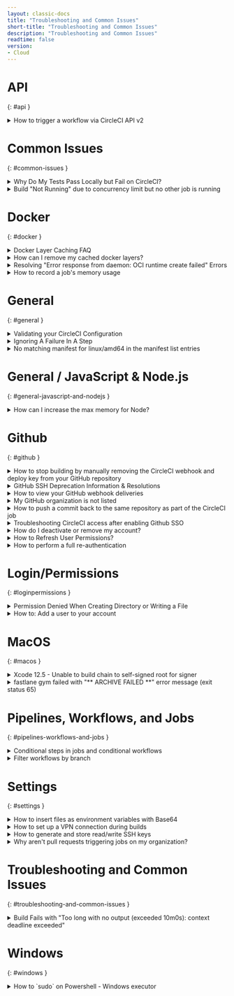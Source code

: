 ```yaml
---
layout: classic-docs
title: "Troubleshooting and Common Issues"
short-title: "Troubleshooting and Common Issues"
description: "Troubleshooting and Common Issues"
readtime: false
version:
- Cloud
---
```


#  API
{: #api }

<details markdown=block>
<summary>How to trigger a workflow via CircleCI API v2</summary>

 CircleCI API (v2) doesn't currently provide a dedicated endpoint to specifically trigger a new workflow.

However, it is still possible to trigger a specific workflow using the "[Trigger a new pipeline"](https://circleci.com/docs/api/v2/#operation/triggerPipeline) endpoint. It requires some modification to your `config.yml`, and the use of [pipeline parameters](https://circleci.com/docs/2.0/pipeline-variables/#pipeline-parameters-in-configuration), as well as, [conditional workflows](https://circleci.com/docs/2.0/configuration-reference/#using-when-in-workflows).

For example, if you have the following `workflows` declared in your `config.yml`:

```yml
workflows:
  version: 2
  build:
    jobs:
      - job_a
  test:
    jobs:
      - job_b
  deploy:
    jobs:
      - job_c
```

You will need to declare the following [pipeline parameters](https://circleci.com/docs/2.0/pipeline-variables/#pipeline-parameters-in-configuration):

```yml
version: 2.1  
parameters:
  run_workflow_build:
    default: true
    type: boolean

  run_workflow_test:
    default: true
    type: boolean

  run_workflow_deploy:
    default: true
    type: boolean
```

_**Note**: setting the parameters' default value to "true" will allow the workflows to run when the pipeline is triggered by pushing commits._

And modify the `workflows` section as follows:

```yml
workflows:
  version: 2
  build:
    when: << pipeline.parameters.run_workflow_build >>
    jobs:
      - job_a
  test:
    when: << pipeline.parameters.run_workflow_test >>
    jobs:
      - job_b
  deploy:
    when: << pipeline.parameters.run_workflow_deploy >>
    jobs:
      - job_c
```


Using the above example, the cURL request to only run the `test` workflow would be (i_n the following requests your_ `vcs-slug` _will be_ `bitbucket` _or_ `github` _depending on which VCS you use_):

```sh
curl --request POST \
  --url https://circleci.com/api/v2/project/vcs-slug/org-name/repo-name/pipeline \
  --header 'Circle-Token: ***********************************' \
  --header 'content-type: application/json' \
  --data '{"parameters":{"run_workflow_build":false, "run_workflow_deploy":false}}'
```

_**Note**: keep in mind that you have to use a [personal API token](https://circleci.com/docs/2.0/managing-api-tokens/#creating-a-personal-api-token); project tokens are currently not supported on CircleCI API (v2)._

For clarity, you could also pass the parameter corresponding to the workflow you wish to run. Doing so would have the exact same outcome as the above request because the pipeline parameters were declared with a default value set to "true":

```sh
curl --request POST \
  --url https://circleci.com/api/v2/project/vcs-slug/org-name/repo-name/pipeline \
  --header 'Circle-Token: ***********************************' \
  --header 'content-type: application/json' \
  --data '{"parameters":{"run_workflow_build":false, "run_workflow_test":true, "run_workflow_deploy":false}}'
```

### References:
{: #references }
{:.no_toc}

* [Trigger a new pipeline: _CircleCI API (v2)_ _documentation_](https://circleci.com/docs/api/v2/#operation/triggerPipeline)
* [Pipelines parameters in configuration: _CircleCI documentation (Configuration > Advanced Config)_](https://circleci.com/docs/2.0/pipeline-variables/#pipeline-parameters-in-configuration)
* [Conditional Workflows: _API preview documentation_](https://github.com/CircleCI-Public/api-preview-docs/blob/master/docs/conditional-workflows.md)
* [Managing API Tokens: _CircleCI documentation (Project > Settings)_](https://circleci.com/docs/2.0/managing-api-tokens/)

</details>

# Common Issues
{: #common-issues }

<details markdown=block>
<summary>Why Do My Tests Pass Locally but Fail on CircleCI?</summary>

This behavior has several possible explanations:

* **Different language versions**. Ensure you are using the same language version on your machine and on CircleCI.
* **Different package versions**. Explicitly specify package versions in your configuration file.
* **Timezone troubles**. Some testing frameworks may not have timezone-aware modules. If the machine does not have a set timezone, some tests may fail. See [this question](https://circleci.com/docs/2.0/faq/#how-can-i-set-the-timezone-in-docker-images) in the FAQ for more details.
* **File ordering**. Some filesystems maintain an ordered file structure for each directory. This means that all files are read in the same order during each run. However, the filesystems in our build containers are unordered. If your tests only pass when run in a certain order, they may fail on CircleCI.
* **"Out of Memory" errors**. If a process in your build container uses too much memory, Linux's OOM killer may end it. If you are interested in recording your memory usage, visit [How to record a job's memory usage](https://support.circleci.com//hc/en-us/articles/360043994872).
* **Differing startup times**. Applications like Elasticsearch and PostgreSQL may take more time to start up on CircleCI. You can fix this by explicitly waiting for a service to be available before running tests.
* **Unreliable services**. If your tests rely on a third-party service, check that the service is actually running.

Please submit a [support ticket](https://support.circleci.com/hc/en-us) if you need additional assistance with your builds.

</details>


<details markdown=block>
<summary>Build "Not Running" due to concurrency limit but no other job is running</summary>

### Why is this happening?
{: #why-is-this-happening }
{:.no_toc}

If a job is not starting and showing a status "**Not Running**" after you triggered a pipeline, it means that you have reached the **concurrency limit** of your plan.

This is most likely to happen to customers on our [Free Plan](https://circleci.com/pricing/), as they have access to use a single container at any one time (1x concurrency), therefore jobs will queue if that container is already in use.

However, customers on plans with a higher concurrency limit can also encounter this situation.

The delayed start of your job, and the fact it remains in a "Not Running" state before eventually starting, is due to the fact that other jobs are still running when the new job is triggered.

### Check for running SSH jobs
{: #check-for-running-ssh-jobs }
{:.no_toc}

We found that this situation frequently arises due to running SSH jobs; once you navigate away from a running SSH job it won't appear in the pipelines view, so one can assume that no jobs are running at the time.

SSH jobs, along with all jobs in a given project are listed in the "**legacy jobs view**":

`https://app.circleci.com/pipelines/{vcs}/{org}/{project}/jobs`

An SSH job will remain available for an SSH connection for **10 minutes after the job finishes** \- if SSH has not been accessed, then the job will **automatically end after 10 minutes**.

After you SSH into the job, the SSH connection will remain open for **up to two hours**. That's why we advise to always manually cancel SSH jobs after you have finished with them to make sure your build queue is as free as possible.

To do so, please follow instructions outlined in the Support article "[How to see running SSH jobs](https://support.circleci.com/hc/en-us/articles/360047125652-How-to-see-running-SSH-jobs)".

</details>

# Docker
{: #docker }

<details markdown=block>
<summary>Docker Layer Caching FAQ</summary>

[Docker Layer Caching (DLC)](https://circleci.com/docs/2.0/docker-layer-caching/#overview) can reduce Docker image build times on CircleCI by caching individual layers of any Docker images built as part of your jobs. Here are some frequently asked questions around DLC:

### **Is DLC available between different workflows under the same project?**
{: #is-dlc-available-between-different-workflows-under-the-same-project }
{:.no_toc}

Yes, DLC is not locked to workflows or jobs. You can create a maximum of 50 DLC volumes per project (including any parallelism).

### **Why are subsequent builds not able to access the cache consistently?**
{: #why-are-subsequent-builds-not-able-to-access-the-cache-consistently }
{:.no_toc}

If a job fails while calling a specific DLC volume, it would require rebuilding when calling it again, causing inconsistencies. It is worth noting that different jobs may also use different volumes. An example being if two `machine` jobs are run in parallel, they [will get different DLC volumes](https://circleci.com/docs/2.0/docker-layer-caching/#how-dlc-works).

### How can I delete my DLC cache instance?
{: #how-can-i-delete-my-dlc-cache-instance }
{:.no_toc}

DLC caches are immutable, so they cannot be selectively deleted. However, a cache will be deleted after 3 days of not being used in a project.

### Is DLC guaranteed?
{: #is-dlc-guaranteed }
{:.no_toc}

DLC is not guaranteed. If you are experiencing issues with cache-misses or need high-parallelism, consider try caching using [docker build](https://docs.docker.com/engine/reference/commandline/build/#specifying-external-cache-sources), which you can optionally implement using the [CircleCI Docker orb](https://circleci.com/developer/orbs/orb/circleci/docker#commands-build).

### As an admin, can I see the content of a DLC volume?
{: #as-an-admin-can-i-see-the-content-of-a-dlc-volume }
{:.no_toc}

While you can see what volume is used for each job, at this time, the content is unavailable.

</details>


<details markdown=block>
<summary>How can I remove my cached docker layers?</summary>

{% raw %}
Running `docker images --no-trunc --format '{{.ID}}' | xargs docker rmi** or **docker volume prune -f` will delete all of the images and their layers from the volume connected to your job.
{% endraw %}


Because of [how DLC works](https://circleci.com/docs/2.0/docker-layer-caching/#how-dlc-works) you might need to leave this command in your config and run several jobs to remove the DLC layers from all volumes associated with your project.

Alternatively, you can use the config below to run a very short job that consumes all 50 DLC volumes and purges docker caches. You can push it to a feature branch without disrupting your main branches:

```yml
version: 2  
 jobs:    
  docker-purge:  
    docker:    
      - image: cimg/base:2020.01    
    parallelism: 50  
    steps:  
      - setup_remote_docker  
      - run: docker volume prune -f
```

If you're running into issues where stale volume caches are causing problems often, then consider using our new [docker registry image cache orb](https://circleci.com/orbs/registry/orb/cci-x/docker-registry-image-cache) as a substitute. It's more suitable for projects that have high concurrency throughput, or jobs that use parallelism due to the limited number of volumes available.

If you notice errors always happen on the same volume, which you can see by checking the "spin up environment" step or "remote docker" please [contact support ](https://support.circleci.com/hc/en-us/requests/new?ticket%5Fform%5Fid=855268)

</details>


<details markdown=block>
<summary>Resolving "Error response from daemon: OCI runtime create failed" Errors</summary>

The following type of error can occur when adding a secondary service container for your job:

```
Unexpected environment preparation error: Error response from daemon:   
OCI runtime create failed: container_linux.go:345:   
starting container process caused "process_linux.go:303:   
getting the final child's pid from pipe caused \"EOF\"": unknown
```

This usually occurs due to a bad [command](https://circleci.com/docs/2.0/configuration-reference/#docker) being passed to one of the secondary service containers in your job.

The error message occurs due to the secondary service container crashing or exiting prematurely. This means CircleCI cannot get the PID from the Docker daemon and exits with a failure.

Ensure that the command and/or entrypoint are correct so that the container can spin up successfully. This can be be tested locally by using the [CircleCI CLI](https://circleci.com/docs/2.0/local-cli/#run-a-job-in-a-container-on-your-machine) to run the job locally and ensure Docker spins up all containers successfully. To resolve the error, check out the documentation for the docker image defined in your config to see which commands can be used at spin up.

</details>

<details markdown=block>
<summary>How to record a job's memory usage</summary>

Docker executor users can output the max memory consumed by a job by adding the following step to their config:

```yml
- run:  
    command: cat /sys/fs/cgroup/memory/memory.max_usage_in_bytes  
    when: always
```

**This step should be added as the last step in your job, to identify the max usage after all of the previous steps have completed.**


**Note:** This will be accurate if the job has one Docker image. [Multiple Docker image builds](https://circleci.com/docs/2.0/executor-types/#using-multiple-docker-images) will only report the memory usage of the primary image.

Memory usage will be reported in bytes. You can convert to GiB using your favorite search engine to check it against the amount of RAM available to your job, according to its assigned [resource class](https://circleci.com/docs/2.0/configuration-reference/#resource%5Fclass).

This can help troubleshoot out-of-memory (OOM) errors.

To log memory usage over time for both Docker and machine executors, you can also add this step as the first step in your job:

```yml
- run:  
    command: |  
      while true; do  
        sleep 5  
        # NOTE: on MacOS, the f argument is not supported.  
        # In this case, you can drop the f argument instead.  
        ps auxwwf  
        echo "======"  
      done  
    background: true
```


Alternatively, we can also take advantage of [the top command](https://man7.org/linux/man-pages/man1/top.1.html) (available on Docker, Machine (Linux) or MacOS executors). This can help show both memory and CPU utilization by individual processes.

```yml
- run:  
    name: Profile CPU and memory every 5s (background)  
    command: |  
      while true; do  
        sleep 5  
        printf "\n\n$(date)\n"  
        top -b -c -n 1  
        echo "======"  
      done  
    background: true
```

**Note** that you have may have to install these tools, or use an alternative command if these tools are not available in the specific Executor.

To get the memory usage of the [Remote Docker environment](https://circleci.com/docs/2.0/building-docker-images/#accessing-the-remote-docker-environment), you can pass the ps command **through SSH** with

`ssh remote-docker ps auxwwf`

</details>

# General
{: #general }

<details markdown=block>
<summary>Validating your CircleCI Configuration</summary>

## Overview
{: #overview }
{:.no_toc}

If you want to confirm your configuration file is free of syntax, YAML linting issues, etc. You can validate your config file using CircleCI's local CLI:

* Visit <https://circleci.com/docs/2.0/local-cli> and install the CLI
* Run **`circleci config validate`**in your project's root directory

## Troubleshooting
{: #troubleshooting }
{:.no_toc}

* Confirm your configuration file is in the right directory: **`.circleci/config.yml`**
* Run **`circleci version`** and share your issue with [support@circleci.com](mailto:support@circleci.com)

If you're still experiencing issues, please submit a support ticket to [support@circleci.com](mailto:support@circleci.com)

</details>


<details markdown=block>
<summary>Ignoring A Failure In A Step</summary>

In some instances, you may need a job to continue running even if a step returns a non zero exit code. This could be due to a subsequent dependant job in a workflow, or that the success of a step is not a contributing factor to the success of your pipeline.

_Note: Use the following with caution. Ensure you absolutely need this functionality for the particular step, otherwise failures in your jobs may go unnoticed which may have knock-on effects._

The easiest way to implement this is to set up the step as follows:

```yml
- run: my_cool_command || true
```

This ensures that the step always returns a zero exit code, regardless of if the command fails or not.

If you have a mutli-line command, or a script file, then you may consider overriding the default shell options to ensure an exit code zero is passed:

```yml
- run:  
    shell: /bin/bash  
    command: |  
      echo Running my cool command  
      mkdir ~/some_dir  
      my_cool_command
```

For more details on how the default shell options work, and why they have been chosen as the default, please see [our documentation](https://circleci.com/docs/2.0/configuration-reference/#default-shell-options).

</details>


<details markdown=block>
<summary>No matching manifest for linux/amd64 in the manifest list entries</summary>

In the "Spin up Environment" step, or elsewhere when pulling a Docker image from a repository, you may run into an error similar to the following:

```
Step 1/26 : FROM <IMAGE>
latest: Pulling from library/<IMAGE>
no matching manifest for linux/amd64 in the manifest list entries
Exited with code 1
```

There are three possible reasons for this error.

1. **Error When Using "Latest" Tag**  
While images are rebuilding on Dockerub, the "latest" tag will become momentarily unavailable while updating. This issue will resolve itself or can be mitigated by selecting a versioned tag.
2. **The Tag Is Not Available**  
A tag that used to be available may no longer be listed or have had it's naming convention modified. A tag may have been "Version8.0" previously and became "Version8.0.0" recently.
3. **Image Is Not Designed For x86, Such As ARM**  
The image you are trying to build may be designed to run on a different architecture, such as an ARM-based CPU. If you need to use an Arm image, consider using an [Arm resource class](https://github.com/CircleCI-Public/arm-preview-docs).

</details>

# General / JavaScript & Node.js
{: #general-javascript-and-nodejs }

<details markdown=block>
<summary>How can I increase the max memory for Node?</summary>

Node has a default max memory usage of less than 2GB on some 64bit systems. This can cause unexpected memory issues when running on CircleCI. It's possible to adjust the max memory ceiling using a command line flag passed into node:

`--max-old-space-size=<memory in MB>`

The flag can be difficult to ensure is being used. Especially when node processes are forked. The best way to ensure this setting will be picked up by all node processes within the environment is to apply this setting directly to an environment variable, which can be done using Node. 8 or higher

`NODE_OPTIONS=--max-old-space-size=4096`

_**Note**: If you have specified `export NODEOPTIONS=<value>` in your `package.json`, it'll override what you set in the `NODEOPTIONS` environment variable in the `config.yml` (either at the container, job, or step respective level)_

**Further Reading:**

<https://futurestud.io/tutorials/node-js-increase-the-memory-limit-for-your-process>

<https://stackoverflow.com/questions/48387040/nodejs-recommended-max-old-space-size/48392705>

</details>

# Github
{: #github }

<details markdown=block>
<summary>How to stop building by manually removing the CircleCI webhook and deploy key from your GitHub repository</summary>

You can stop building your project on CircleCI at any time by navigating to the project settings page and clicking the "Stop Building" button.


![Fig_A.jpg]( {{ site.baseurl }}/assets/img/docs/troubleshooting_images/stop_building_0.png)

In the event you are for some reason unable to stop building, you can always manually stop building by removing access to the repository from GitHub.

Some reasons you may potentially need to do this:

* You have renamed your Organization, Username, or Repository
* User credentials have become stale

1\. Start by accessing your GitHub repository settings. You can visit this directly by navigating to _https://github.com/Org/Repository_ and clicking the "settings" button on the repository page.

![Fig_B.jpg]( {{ site.baseurl }}/assets/img/docs/troubleshooting_images/stop_building_1.png)

2\. From the settings page, on the left side in the vertical navigation, we see the two pages we are interested in, "Webhooks" and "Deploy keys".

![Fig_C.jpg]( {{ site.baseurl }}/assets/img/docs/troubleshooting_images/stop_building_2.png)

3\. From the Webhooks page, locate any Webhooks that post to CircleCI and delete them.

![Fig_D.jpg]( {{ site.baseurl }}/assets/img/docs/troubleshooting_images/stop_building_3.png)

4\. Lastly, navigate to the "Deploy keys" page and delete the key added by CircleCI

![Fig_E.jpg]( {{ site.baseurl }}/assets/img/docs/troubleshooting_images/stop_building_4.png)

This will stop the project from building on CircleCI in the event you need to manually remove access.

</details>

<details markdown=block>
<summary>GitHub SSH Deprecation Information & Resolutions</summary>

[On March 15th, 2022 GitHub will be deprecating the types of SSH keys that can be utilized to access their service. ](https://github.blog/2021-09-01-improving-git-protocol-security-github/ "https://github.blog/2021-09-01-improving-git-protocol-security-github/")With this deprecation, there are circumstances that could cause your builds to fail on the repository checkout step after the 15th.

**If you meet one of the following criteria, you will need to take action before March 15th, 2022:**

1. Project created between Nov 2nd, 2021 - January 13th, 2022 that has a job using an Ubuntu 14.04-based machine image, including the default `machine: true` image
\- If you don’t [specify a machine image](https://circleci.com/docs/2.0/configuration-reference/#available-machine-images), you are using the default image and you’ll need to take action
2. Project created between Nov 2nd, 2021 - January 13th, 2022 using [deprecated Docker image](https://circleci.com/docs/2.0/next-gen-migration-guide/#overview "https://circleci.com/docs/2.0/next-gen-migration-guide/#overview")
3. Project using an uploaded DSA SSH key for checkout purposes

If you meet one of the above, there are sections below that will cover the steps needed to ensure builds continue to run after March 15th, 2022.

**You are not affected by the deprecation, if your project meets one of these criteria:**

1. Your project was set up **before** November 2nd, 2021.
2. Your project was set up **after** January 13th, 2022.
3. Generated a new user/deploy key **after** January 13th, 2022 and it is your "PREFERRED" key

If your project falls under one of the three items listed directly above, you shouldn't need to take any action before March 15th, 2022\. However, if you wish to verify you can check if your key is `ed25519` with the following API call:

<https://circleci.com/docs/api/v2/#operation/listCheckoutKeys>

```sh
curl --request GET \
  --url https://circleci.com/api/v2/project/gh/ORG/PROJECT/checkout-key \
  --header 'Circle-Token: '
```

If the above returns any `items` that have a `"public_key" : "ssh-rsa`, and your project was created between November 2nd, 2021 - January 13th, 2022, you will want to ensure you are using a newer image (convenience image or machine image) or you’ll want to regenerate your user/deploy key. If all the keys returned, or your "PREFERRED" key is `"public_key" : "ssh-ed25519` then no action should be needed.

Depending on your situation, different actions may be required. If you want to find out the OpenSSH version for the image you are utilizing in a job you can run the following:

```
run: ssh -V
```

## Jobs using `machine: true` or specifying a `14.04 ubuntu` Machine image
{: #jobs-using-machine-true-or-specifying-a-1404-ubuntu-machine-image }
{:.no_toc}

You can tell if you fall into this category if any of your jobs look like this:

```yml
jobs:
  build:
    machine: true # This is using the default old machine image
    steps:
      - checkout
```

Or it may look like this which is an example of a 14.04 based image:

```yml
jobs:
  build:
    machine:
      image: circleci/classic:201709-01 # This is a 14.04 based image
    steps:
      - checkout
```

Additionally, you can search via GitHub for these image uses too:

org:CircleCI-Public circleci/classic path:.circleci filename:config.yml

The following options are available, [given the deprecation of older images](https://discuss.circleci.com/t/old-linux-machine-image-remote-docker-deprecation/37572 "https://discuss.circleci.com/t/old-linux-machine-image-remote-docker-deprecation/37572"), **our recommendation is to update your image**. However, all options listed will solve the issue at hand.

1. Update to a [newer machine image](https://circleci.com/docs/2.0/configuration-reference/#available-machine-images "https://circleci.com/docs/2.0/configuration-reference/#available-machine-images") any listed on that page have the proper items installed
2. Regenerate your deploy/user key in your project settings
   1. This can be done via the UI (Project Settings → SSH Keys → Click `X` on the current key)
         1. Once that is done, you’ll click “Add Deploy key” or “Add User key” depending on which type of key you removed
   2. This can also be done [via the API](https://circleci.com/docs/api/v2/#operation/createCheckoutKey "https://circleci.com/docs/api/v2/#operation/createCheckoutKey")
3. Add a `run` step before your `- checkout` step that installs OpenSSH 7.2 or greater, as an example, this would install OpenSSH 8.1p1:

```yml
jobs:
  jobname:
    machine: true
    steps:
      - run:
          name: Install OpenSSH 8.1p1
          command: |
            sudo apt-get update
            mkdir ~/tempdownload; 
            cd ~/tempdownload; 
            wget https://cdn.openbsd.org/pub/OpenBSD/OpenSSH/portable/openssh-8.1p1.tar.gz; 
            tar zxvf openssh-8.1p1.tar.gz; 
            cd openssh-8.1p1 && ./configure && make && sudo make install
      - checkout
```

## Jobs using `circleci` convenience images (i.e. `circleci/ruby:2.2.6`)
{: #jobs-using-circleci-convenience-images-ie-circleciruby226 }
{:.no_toc}

The following options are available, given the support for the legacy `circleci` images is going away, the preferred option is to update your image. However, all options listed will solve the issue at hand.

1. Update to a [next-gen convenience image](https://circleci.com/docs/2.0/next-gen-migration-guide/#overview "https://circleci.com/docs/2.0/next-gen-migration-guide/#overview"), all next-gen images have the proper items installed
2. Regenerate your deploy/user key in your project settings
   1. This can be done via the UI (Project Settings → SSH Keys → Click `X` on the current key)
         1. Once that is done, you’ll click “Add Deploy key” or “Add User key” depending on which type of key you removed
   2. This can also be done [via the API](https://circleci.com/docs/api/v2/#operation/createCheckoutKey "https://circleci.com/docs/api/v2/#operation/createCheckoutKey")
3. Add a `run` step before your `- checkout` step that installs OpenSSH 7.2 or greater, as an example, this would install OpenSSH 8.1p1:

```yml
jobs:
  jobname:
    docker:
      - image: circleci/ruby:2.2.6
    steps:
      - run:
          name: Install OpenSSH 8.1p1
          command: |
            sudo apt-get update
            mkdir ~/tempdownload; 
            cd ~/tempdownload; 
            wget https://cdn.openbsd.org/pub/OpenBSD/OpenSSH/portable/openssh-8.1p1.tar.gz; 
            tar zxvf openssh-8.1p1.tar.gz; 
            cd openssh-8.1p1 && ./configure && make && sudo make install
      - checkout
```

## Jobs using [custom](https://circleci.com/docs/2.0/custom-images/ "https://circleci.com/docs/2.0/custom-images/") or non-circleci Docker images
{: #jobs-using-customhttpscirclecicomdocs20custom-images-httpscirclecicomdocs20custom-images-or-non-circleci-docker-images }
{:.no_toc}

If the docker image you are utilizing has OpenSSH 7.2 or greater, and `git` installed, you do not need to make any changes. With both those requirements met, you’ll have no issues with the deprecation. In addition, if your image has _neither_ installed, you'll also not be affected as we'll take care of the checkout process on our side.

With the above in mind, you'll really only be affected on your custom docker images if you specifically installed an old OpenSSH version.

1\. Regenerate your deploy/user key in your project settings

* This can be done via the UI (Project Settings → SSH Keys → Click `X` on the current key)
   * Once that is done, you’ll click “Add Deploy key” or “Add User key” depending on which type of key you removed
* This can also be done [via the API](https://circleci.com/docs/api/v2/#operation/createCheckoutKey "https://circleci.com/docs/api/v2/#operation/createCheckoutKey")

2\. Add a `run` step before your `- checkout` step that installs OpenSSH 7.2 or greater, as an example, this would install OpenSSH 8.1p1:

```yml
jobs:
  jobname:
    docker:
      - image: koalaman/shellcheck-alpine:v0.7.1
    steps:
      - run:
          name: Install OpenSSH 8.1p1
          command: |
            sudo apt-get update
            mkdir ~/tempdownload; 
            cd ~/tempdownload; 
            wget https://cdn.openbsd.org/pub/OpenBSD/OpenSSH/portable/openssh-8.1p1.tar.gz; 
            tar zxvf openssh-8.1p1.tar.gz; 
            cd openssh-8.1p1 && ./configure && make && sudo make install
      - checkout
```

3\. If `git` is not installed on the image, you’ll need to install that before the `- checkout` step, an example of doing that here:

```yml
- run:
      name: Install git for checkout
      command: |
          apt-get update && apt-get --no-install-recommends -y install git
```

4\. Swap to a different image, or build a custom image, that has both the proper OpenSSH version and `git` installed -- or one that doesn't have either installed.

## Projects with manually uploaded DSA or RSA SHA1 SSH keys
{: #projects-with-manually-uploaded-dsa-or-rsa-sha1-ssh-keys }
{:.no_toc}

If you [manually uploaded an SSH key](https://circleci.com/docs/2.0/add-ssh-key/#overview) to use for checkout purposes, and that key is DSA, you’ll need to update the key to have it continue to work.

You’ll want to generate a new SSH key, [meeting the requirements set forth by GitHub](https://github.blog/2021-09-01-improving-git-protocol-security-github/), and add and use that key within CircleCI.

If the key you manually uploaded was RSA SHA1:

1. As long as the docker or machine image you are using is new enough, you’ll be able to continue to use the key. The image needs to have OpenSSH 7.2 or greater installed, you can check using the following command in the job using that image: `- run: ssh -V`
2. Alternatively, if the image you are using is older or you can’t update it, you’ll want to generate a new SSH key, [meeting the requirements set forth by GitHub](https://github.blog/2021-09-01-improving-git-protocol-security-github/), and add and use that key within CircleCI.

Mass regeneration of checkout keys

For organizations that have a lot of projects, and the option you are proceeding with is regenerating your keys, we have created a script to help with that process:

<https://github.com/CircleCI-Public/github-ssh-regeneration>

You will want to ensure that the person who runs this script, AKA the personal API key used, has the proper access to generate keys for the repositories. [That likely means an Organization Owner/Admin](https://support.circleci.com/hc/en-us/articles/360034990033-Am-I-an-Org-Admin-).

</details>


<details markdown=block>
<summary>How to view your GitHub webhook deliveries</summary>

Viewing webhooks on GitHub can be a useful diagnostic tool when attempting to discover why perhaps a push to your repo has potentially not resulted in a job on CircleCI.

## What is a webhook?
{: #what-is-a-webhook }
{:.no_toc}

A webhook is what allows CircleCI to automatically take action every time you push a commit. GitHub will send us a packet of information about your project when a number of events occur, a _"_ _push"_ being the most popular.

[GitHub developer docs | Webhooks](https://docs.github.com/en/developers/webhooks-and-events/about-webhooks)

## How to find your webhooks
{: #how-to-find-your-webhooks }
{:.no_toc}

1. Navigate to your repository's settings page.
2. Select "**Webhooks**"in the left menu. (Alternatively, you can reach this page directly -> _https://github.com/<ORG>/<REPO>/settings/hooks)_
3. You should now see a page similar to the following:

![GH repo settings]( {{ site.baseurl }}/assets/img/docs/troubleshooting_images/view_webhook_1.png)

4. From here, click on the CircleCI webhook URL, and scroll down to "**Recent Deliveries**".

![CircleCI webhook url recent deliveries]( {{ site.baseurl }}/assets/img/docs/troubleshooting_images/view_webhook_2.png)

5. Click on any entry to view the delivery details. This will show the Headers and Payload of the webhook.

![GH repo settings]( {{ site.baseurl }}/assets/img/docs/troubleshooting_images/view_webhook_3.png)

The **X-GitHub-Delivery** value (which is the same as the id you clicked on to open this delivery) is useful for tracking your webhook. Support can use this to do further investigation if needed.

In the **Payload** section under the **SHA** value, you can find the commit hash to ensure the webhook is referring to the correct commit.

You can also check the response back from CircleCI when GitHub sent the response. Switch from the "**Request**" tab to the "**Response**" tab. If you see a "200" response, your WebHook was delivered successfully.

![GH repo settings]( {{ site.baseurl }}/assets/img/docs/troubleshooting_images/view_webhook_4.png)

</details>

<details markdown=block>
<summary>My GitHub organization is not listed</summary>

## 1\. Check oAuth app access restrictions
{: #1-check-oauth-app-access-restrictions }
{:.no_toc}

Check to make sure CircleCI is enabled in your GitHub organization third-party app restrictions in your **Organization Settings**. You can read more about these restrictions on the GitHub docs page.

<https://help.github.com/articles/about-oauth-app-access-restrictions/>

![org not listed]( {{ site.baseurl }}/assets/img/docs/troubleshooting_images/org_not_listed.png)


## 2\. Check the application page on GitHub
{: #2-check-the-application-page-on-github }
{:.no_toc}

You may also need to enable CircleCI on the individual application page. You can do so with the following steps:

* Go to <https://circleci.com/account> and click the blue **check permissions** link in the GitHub section.
* This will take you to the app page on GitHub where you can **grant permissions** to CircleCI in the **Organization Access** section at the bottom.

</details>


<details markdown=block>
<summary>How to push a commit back to the same repository as part of the CircleCI job</summary>

You may have a use case for creating a new commit and pushing it to the same repository as part of your CircleCI job.

## Configuration Steps
{: #configuration-steps }
{:.no_toc}

Here is how you can configure your CircleCI project to enable the above-mentioned use case.

1) Decide if you wish to configure the project with a user key generated by CircleCI or a manually-created read-write deployment key

1a) If you wish to use a user key, simply visit <https://app.circleci.com/settings/project/:vcs-type/:org-name/:project-name/ssh>[ ](https://circleci.com/:vcs-type/:org-name/:project-name/edit#checkout)and click on the "Authorize with GitHub" button.

1b) If you wish to use a read-write deployment key, follow the steps here to create it and configure the project so that the key has write permissions for it: <https://circleci.com/docs/2.0/gh-bb-integration/#creating-a-github-user-key> or <https://circleci.com/docs/2.0/gh-bb-integration/#creating-a-bitbucket-user-key> for Bitbucket users

## Common Issues:
{: #common-issues }
{:.no_toc}

1) "\*\*\* Please tell me who you are." error message upon running "git commit"

In your CircleCI configuration file (config.yml), you might have to add commands to configure an email and user name with \`git config\` prior to running \`git commit\`, e.g.

git config user.email "username@mydomain.com"  
git config user.name "My Name"


2) Running git push results in "ERROR: The key you are authenticating with has been marked as read only."

The deploy key that the project is configured with, by default when you add a project on CircleCI, only has read access, so a key with write permissions needs to be configured to be used, to avoid the above error message. Please ensure that a user key or a read-write deployment key has been configured for the project (See "Configuration Steps" above).

If you are using a read-write deployment key, please add an [add\_ssh\_keys](https://circleci.com/docs/2.0/configuration-reference/#add%5Fssh%5Fkeys) step to your configuration. The fingerprints value should match what is shown on [https://circleci.com/:vcs-type/:org-name/:project-name/edit#ssh](https://circleci.com/:vcs-type/:org-name/:project-name/edit#checkout)

3) How to stop your generated commits from triggering new builds

To prevent a commit from triggering a new build, add "\[skip ci\]" to the commit message. For more details, see: <https://circleci.com/docs/2.0/skip-build/#skipping-a-build>

</details>

<details markdown=block>
<summary>Troubleshooting CircleCI access after enabling Github SSO</summary>

A GitHub organization owner can[ enable SAML protection](https://docs.github.com/en/organizations/managing-saml-single-sign-on-for-your-organization/about-identity-and-access-management-with-saml-single-sign-on) for their org, which requires members to authenticate via SSO (e.g. Okta) before they are able to access any resources associated with that organization. When SSO/SAML protection is enabled, previously issued OAuth tokens for applications such as CircleCI become invalid for that organization, and future user GitHub authentication to CircleCI without an active SAML session will result in a loss of access to protected orgs.

When CircleCI attempts to fetch the `config.yml of a project or read other org resources on behalf of a user, and that user has not authorized access to the SAML-protected org as part of the GitHub OAuth flow (see below), the operation will fail. This can impact UI/API interactions, as well as pipeline creation. In the case of VCS-initiated pipelines, GitHub will show a successful webhook delivery in the repository settings, but CircleCI will not be able to fetch the config and a pipeline will not be created.

The solution to this problem is for the user to revoke their CircleCI credentials in GitHub and then re-authenticate via the login flow (or, for email+password users, by re-connecting their GitHub account in [User Settings](https://app.circleci.com/settings/user) \-> Account Integrations). Follow these steps:

1. Go to your personal OAuth application settings for CircleCI: [CircleCI OAuth App ](https://github.com/settings/connections/applications/78a2ba87f071c28e65bb)
2. Click “Revoke access” and confirm.
3. Go to <https://app.circleci.com> and log out if necessary.
4. Log back in to CircleCI via GitHub (), or after logging in via another means (e.g. email+password), re-connect your VCS identity (<https://app.circleci.com/settings/user>)
   1. When prompted, be sure to click “Authorize” for any SAML-protected orgs you need access to
   2. Click “Continue” to be redirected to CircleCI

It’s important to note that CircleCI only stores a _single_ OAuth token for each GitHub user, _regardless_ of how many orgs they interact within CircleCI. This means that, if a user regularly interacts with multiple orgs, and does not want to re-authenticate when switching between them, it is recommended that they authorize SAML-protected orgs on _every_ re-authentication to CircleCI via GitHub, including when switching devices. This will prevent access-related problems arising from that user’s actions on either platform, e.g. failure to create CircleCI pipelines based when pushing commits.

If you are an org admin and are interested in some preventative steps or how you can avoid common pitfalls when you set up GitHub SSO, check out [this article here](https://support.circleci.com/hc/en-us/articles/4410418394523).

</details>


<details markdown=block>
<summary>How do I deactivate or remove my account?</summary>

## Overview
{: #overview }
{:.no_toc}

CircleCI connects your GitHub or Bitbucket account to our system when granting access to the VCS of your choice.

If you no longer want to build on CircleCI, visit your projects page and unfollow all projects. Your account will no longer be active.

## Delete account
{: #delete-account }
{:.no_toc}

If you would like full deletion of your account, please submit a [support ticket](https://support.circleci.com/hc/en-us) or contact [privacy@circleci.com](mailto:support@circleci.com).

You will want to confirm the following:

* Unfollow all projects and stopped building on CircleCI
* Delete all webhooks from your VCS provider pointing to CircleCI
* Cancel all plans including [GitHub Marketplace plans](https://help.github.com/en/github/setting-up-and-managing-billing-and-payments-on-github/canceling-a-github-marketplace-app)

Once we receive your ticket, we will be sending you an email confirming that we have received your request and asking you to confirm the deletion of your account or organization or both.

Please reply to the email as soon as possible so that we can begin the deletion process.

**Below is an example email template**.


> Hi,
>
> We have received your Data Deletion Request. Please respond to the following questions, accordingly.`
>
> As a part of our data deletion process, we ask that you respond to this message confirming you are requesting the full deletion of one or all of the following:
>
> * Organization or Account or Both: ______
>
> Can you:
>
> * Confirm if you would like to delete an Organization. `If so, please provide the Organization Name (case-sensitive) here and indicate if GitHub, Bitbucket, or both: _______`
>
> * Confirm if you would like to delete an account, if so please provide your associated email address and VCS username, indicating if it is Github or Bitbucket: _______
>
> If you are only requesting to be unsubscribed from marketing e-mails, please do confirm that you would not like any data deleted but are unsubscribing.
>
> Best regards,

**Note**: In case, we don't receive a reply, the ticket will be closed automatically and we won't be able to delete the account.

</details>


<details markdown=block>
<summary>How to Refresh User Permissions?</summary>

If you are experiencing permissions issues or recently updated permissions via your VCS provider, you might need to refresh your user permissions. The following guide will share several troubleshooting methods to refresh your permissions.

Revoke and re-create your Oauth Token - Please be sure to complete **all** of the following steps:

1. Sign out of your CircleCI account
2. Revoke CircleCI's access in [Bitbucket](https://bitbucket.org/account/settings/app-authorizations/) or [GitHub](https://github.com/settings/applications)
3. Clear your browser's cache and cookies
4. Sign back into your CircleCI account
5. Refresh permissions at <https://app.circleci.com/settings/user>

![refresh permission]( {{ site.baseurl }}/assets/img/docs/troubleshooting_images/refresh_permission.png)

If you still have any issues, please submit a ticket to [Support](https://support.circleci.com/hc/en-us) or write to [support@circleci.com](mailto:support@circleci.com).

</details>


<details markdown=block>
<summary>How to perform a full re-authentication</summary>

As a solution to various issues (including [unauthorized](https://support.circleci.com/hc/en-us/articles/360050273651-Builds-Unauthorized-due-to-contexts) or blocked builds, [organization is not listed](https://support.circleci.com/hc/en-us/articles/115014599088-My-GitHub-organization-is-not-listed), ...etc), and in case [refreshing permissions](https://support.circleci.com/hc/en-us/articles/360048210711-How-to-Refresh-User-Permissions-) didn't solve the issue, CircleCI Support might suggest a full re-authentication.

Depending on the VCS you're using ([GitHub](#h%5F01ENQJ8A7ZTV38JV7NHCHKE51D) or [Bitbucket](#h%5F01ENQJ8A7ZTV38JV7NHCHKE51D)), you can perform this operation as outlined below.

**NOTE: Taking the steps below will clear any [user keys](https://circleci.com/docs/2.0/gh-bb-integration/#deployment-keys-and-user-keys) that have been generated for any of your projects.**

### GitHub users
{: #github-users }
{:.no_toc}

1. Sign out of your CircleCI account
2. Revoke CircleCI's access in GitHub > <https://github.com/settings/applications>
3. Clear your browser's cache and cookies
4. Sign back into your CircleCI account

### Bitbucket users
{: #bitbucket-users }
{:.no_toc}

1. Sign out of your CircleCI account
2. Revoke CircleCI's access in Bitbucket > <https://bitbucket.org/account/settings/app-authorizations/>
3. Clear your browser's cache and cookies
4. Sign back into your CircleCI account

</details>

# Login/Permissions
{: #loginpermissions }

<details markdown=block>
<summary>Permission Denied When Creating Directory or Writing a File</summary>

If you receive an error telling you that you do not have permissions to create a directory or to write a file to a directory then this is likely an indication that your script is attempting to write to a directory that the user running the build does not own.

This is a somewhat common pitfall that many users run into when the move into a CI environment.

The key thing to remember is that the builds run as the `distiller` user on MacOS builds and typically `ubunutu` on Linux builds. These users only have write permissions in their `$HOME` folders and places like `/tmp`. This is not unique to CI, this is true by default in almost all Linux/Unix environments.

To confirm which user your build runs as you can run the `whoami` command as a part of your build process.

Solution

1. Store things inside of a folder that the user running the build has permissions to.
2. Change the ownership of the directory with the `chown` command before trying to write to it.

We recommend the first solution. If you decide to go with the second solution then a command like this should work in both MacOS and Linux builds.

`chown -R $USER:$USER /path/to/directory`

`$USER` is a global environment variable that refers to the current logged in user.

`/path/to/directory` should be replaced with the path to where you want to write to.

</details>


<details markdown=block>
<summary>How to: Add a user to your account</summary>

When you have a user in your organization who hasn't built on CircleCI before, the first thing they need to do is register on CircleCI. This only involves authenticating their VCS username (GitHub or Bitbucket) on our platform, but this gives CircleCI the permissions to identify the user and associate their builds with them.

CircleCI recognizes users as whomever triggers a build by committing on GitHub. There is no need to assign a seat to the specific user. In order for the new user to claim the added user seat, all they have to do is trigger a build from GitHub. They should then be included on the active user list on your Plan Usage page under the Users tab: app.circleci.com/settings/plan/\[githubORbitbucket\]/\[orgname\]/usage

</details>

# MacOS
{: #macos }

<details markdown=block>
<summary>Xcode 12.5 - Unable to build chain to self-signed root for signer</summary>

If you are utilizing our macOS executors and building on Xcode 12.5+ and not using Fastlane match for your signing, you may encounter an error that looks like:

Warning: unable to build chain to self-signed root for signer "Apple Development: XXXXXXX"

By default, we have the proper certificates on the image, however, if you aren't using the `setup_circle_ci` task in your Fastfile and [Fastlane match](https://circleci.com/docs/2.0/testing-ios/#code-signing-with-fastlane-match) then they won't be properly applied to your build.

You have two options for resolving this issue, the first would be to follow the above documentation and implement Fastlane match.

If the above isn't an option, then you can update your Fastfile to include the following:

```
import_certificate(
certificate_path: "AppleWWDRCAG3.cer",
keychain_path: "/Users/distiller/Library/Keychains/fastlane_tmp_keychain-db",
keychain_password: ""
)
```

Then download the certificate from the following:

<https://developer.apple.com/support/expiration/>

Then include it in the project's root. Afterward, it can be imported into the temp Fastlane keychain.

</details>


<details markdown=block>
<summary>fastlane gym failed with "** ARCHIVE FAILED **" error message (exit status 65)</summary>

It is difficult to find out the issue from the above error message alone, as the [exit code 65](https://circleci.com/blog/xcodebuild-exit-code-65-what-it-is-and-how-to-solve-for-ios-and-macos-builds/) is used as a general xcodebuild error code. Hence there could be many reasons why the build failed at the archive step.

You can try the following steps to troubleshoot this problem.

1. Check your [Code Signing setting](https://support.circleci.com/hc/en-us/articles/115015983028)
2. Check your environment variables. (For example: Build Number) If the build succeeds on your local machine but fails in the CI environment, there could be environment variables defined on the local machine, but not made available to builds on CircleCI, causing the build to fail.
3. Check fastlane's log for more information about why the fastlane command failed. The log may contain details about the root cause of the error, for instance missing provisioning profiles. The log path is printed in the output of the fastlane command, for example: /Users/distiller/driver-application/buildlogs/gym/DriverApplication-DriverApplication.log You could either SSH into a rebuild to access the log or upload the file as an [artifact](https://circleci.com/docs/2.0/artifacts/#uploading-artifacts).
4. Check if Xcode SDK version should be defined in the gym configuration in the Fastfile

```
    gym(
      sdk: "iphoneos11.4"
    )
```

(Setting the sdk option results in the -sdk argument being specified in the xcodebuild command that fastlane uses)

</details>

# Pipelines, Workflows, and Jobs
{: #pipelines-workflows-and-jobs }

<details markdown=block>
<summary>Conditional steps in jobs and conditional workflows</summary>

With the [recent addition of advanced logic in a config file](https://discuss.circleci.com/t/advanced-logic-in-config/36011), the option to conditionally trigger steps in a job or to conditionally trigger a workflow is now available.

[Specific logic statements can be used](https://circleci.com/docs/2.0/configuration-reference/#logic-statements) to create multiple nested conditions, that will always at the top level result in `true` or `false` \-- which in turn determines if the workflow or steps are triggered.

### Job Step Example
{: #job-step-example }
{:.no_toc}

```yml
- when:
    condition:
      or:
        - and:
          - equal: [ main, << pipeline.git.branch >> ]
          - or: [ << pipeline.parameters.param1 >>, << pipeline.parameters.param2 >> ]
        - or:
          - equal: [ false, << pipeline.parameters.param1 >> ]
    steps:
      - run: echo "I am on main AND param1 is true OR param2 is true -- OR param1 is false"
```

### Workflow Example
{: #workflow-example }
{:.no_toc}

```yml
workflows:
  conditional-workflow:
    when:
      and: # All must be true to trigger
        - equal: [ main, << pipeline.git.branch >> ]
        - not: << pipeline.parameters.param1 >>
        - or: [ << pipeline.parameters.param1 >>, << pipeline.parameters.param2 >> ]

    jobs:
      - job-on-condition
```

Conditions can be nested in an arbitrary fashion, according to their argument specifications, and to a maximum depth of 100 levels. This allows for some complex logic, as an example of multiple nested conditions:

```yml
- when:
    condition:
      or:
        - and:
          - or:
              - and:
                  - equal: [ main, << pipeline.git.branch >> ]
                  - equal: [ false, << pipeline.parameters.param1 >> ]
              - or:
                  - not: << pipeline.parameters.param3 >>
          - or:
              - equal: [ false, << pipeline.parameters.param3 >> ]
              - or: [ << pipeline.parameters.param1 >>, << pipeline.parameters.param2 >> ]  
        - or:
            - equal: [ true, << pipeline.parameters.param4 >> ]

    steps:
      - run: echo "param 4 is true OR the other nested conditions are true"
```

</details>


<details markdown=block>
<summary>Filter workflows by branch</summary>

You can filter your workflows to run on specific branches by adding the **filters** key to the job name in your **workflows** section.

```yml
workflows:  
    build:  
      jobs:  
        - test:  
            filters:  
              branches:  
                only:  
                  - main
```

It can also be used to prevent later jobs unless they are running on a specific branch

```yml
workflows:  
  build:  
    jobs:  
      - test  
      - deploy:  
          requires:  
            - test  
          filters:  
            branches:  
              only:  
                - main
```

[Click here for full documentation on job branch filtering](https://circleci.com/docs/2.0/configuration-reference/#filters-1)

</details>

# Settings
{: #settings }

<details markdown=block>
<summary>How to insert files as environment variables with Base64</summary>

If you need to insert sensitive text-based documents or even small binary files into your project in secret it is possible to insert them as an environment variable by leveraging base64 encoding.

[Base64](https://en.wikipedia.org/wiki/Base64) is an encoding scheme to translate binary data into text strings. These values can be added to [a context](https://circleci.com/docs/2.0/contexts/) or inserted as [an environment variable](https://circleci.com/docs/2.0/env-vars/) and decoded at runtime.

Environment variables can be configured in the UI under "Project Settings":

![project settings env var ]( {{ site.baseurl }}/assets/img/docs/troubleshooting_images/base_encode_1.png)

While contexts can be configured under "Organization Settings":

![org-settings-contexts-v2.png]( {{ site.baseurl }}/assets/img/docs/troubleshooting_images/base_encode_2.png)

You can encode a file via your command line terminal by feeding it directly to base64.

`base64 [option] [file]`

[Here is the MAN documentation for base64](https://linux.die.net/man/1/base64).

_Note_ If you are encoding a file (whether it be a large file or a "binary") for use as a CircleCI environment variable, you should pass the `-w 0` option to the command so newlines aren't present in the resulting base64, which will be converted to spaces when added to CircleCI.

To then decode the base64 file from within your container you can run the decode option.

`base64 --decode [file]`

If your file is stored as an environment variable, you can pipe it directly to the base64 command to be decoded, storing the result in a file

echo "$ENV_VARIABLE_NAME" | base64 --decode > filename.txt

For more information, you can read about [base64 encoding and decoding variables within a config in our docs](https://circleci.com/docs/2.0/env-vars/#encoding-multi-line-environment-variables).

</details>


<details markdown=block>
<summary>How to set up a VPN connection during builds</summary>

**In case you need to connect to a private network during your builds, or if you want to restrict access to your environment to a specific IP address, we suggest configuring a VPN connection as follows.**

_**Note that you must use one of the following executors:**_

* [machine](#h%5F01F3THFAZEDDNM5FGE00471E2N)
* [macOS](#h%5F01F3THFMEAY31K30ZKP3M0RVZ7)
* [windows](#h%5F01F7XH9G40MXW14H2GFHRD8XXJ)

## `machine` \[Linux\] executor ([Available machine images](https://circleci.com/docs/2.0/configuration-reference/#available-machine-images))
{: #machine-linux-executor-available-machine-imageshttpscirclecicomdocs20configuration-referenceavailable-machine-images }
{:.no_toc}

* [OpenVPN (2.x)](#openvpn)
* [OpenVPN Connect (OpenVPN 3)](#h%5F01F3TBTKPEDA8RBAQCVVZNG0T6)
* [L2TP](#l2tp)

#### **OpenVPN (2.x)**
{: #openvpn-2x }
{:.no_toc}

* Base64-encode the OpenVPN client configuration file, and store it as an [environment variable](https://circleci.com/docs/2.0/env-vars/).
* If the VPN client authentication is credentials-based (user-locked profile), you'll also need to add the username and password as environment variables (`VPN_USER` and `VPN_PASSWORD`).

```yml
version: 2.1
workflows:
  btd:
    jobs:
      - build
jobs:
  build:
    machine:
      image: ubuntu-2004:202201-02
    steps:
      - run:
          name: Install OpenVPN
          command: |
            sudo apt-get update
            sudo apt-get install openvpn openvpn-systemd-resolved  

      - run:
          name: Check IP before VPN connection
          command: |
            ip a
            echo "Public IP before VPN connection is $(curl checkip.amazonaws.com)"  

      - run:
          name: VPN Setup
          background: true
          command: |
            echo $VPN_CLIENT_CONFIG | base64 --decode > /tmp/config.ovpn  
  
            if grep -q auth-user-pass /tmp/config.ovpn; then  
              if [ -z "${VPN_USER:-}" ] || [ -z "${VPN_PASSWORD:-}" ]; then  
                echo "Your VPN client is configured with a user-locked profile. Make sure to set the VPN_USER and VPN_PASSWORD environment variables"  
                exit 1  
              else  
                printf "$VPN_USER\\n$VPN_PASSWORD" > /tmp/vpn.login  
              fi  
            fi  
  
            SYS_RES_DNS=$(systemd-resolve --status | grep 'DNS Servers'|awk '{print $3}')  
            echo $SYS_RES_DNS  
  
            phone_home=$(ss -Hnto state established '( sport = :ssh )' | head -n1 | awk '{ split($4, a, ":"); print a[1] }') || $(sudo netstat -an | grep ':22 .*ESTABLISHED' | head -n1 | awk '{ split($5, a, ":"); print a[1] }')  
            echo $phone_home  
  
            vpn_command=(sudo openvpn  
              --config /tmp/config.ovpn  
              --route $SYS_RES_DNS 255.255.255.255 net_gateway  
              --route 169.254.0.0 255.255.0.0 net_gateway  
              --script-security 2  
              --up /etc/openvpn/update-systemd-resolved --up-restart  
              --down /etc/openvpn/update-systemd-resolved --down-pre  
              --dhcp-option DOMAIN-ROUTE .)  
  
            if grep -q auth-user-pass /tmp/config.ovpn; then
              vpn_command+=(--auth-user-pass /tmp/vpn.login)
            fi  
  
            if [ -n "$phone_home" ]; then  
              vpn_command+=(--route $phone_home 255.255.255.255 net_gateway)  
            fi  
  
            for IP in $(host runner.circleci.com | awk '{ print $4; }')  
              do  
                vpn_command+=(--route $IP 255.255.255.255 net_gateway)  
                echo $IP  
            done  
  
            "${vpn_command[@]}" > /tmp/openvpn.log  

      - run:
          name: Wait for the connection to be established and check IP  
          command: |  
            until [ -f /tmp/openvpn.log ] && [ "$(grep -c "Initialization Sequence Completed" /tmp/openvpn.log)" != 0 ]; do  
              echo Attempting to connect to VPN server..."  
              sleep 1;  
            done  
  
            printf "\nVPN connected\n"  
            printf "\nPublic IP is now $(curl checkip.amazonaws.com)\n"

      - run:
          name: Run commands in our infrastructure
          command: |
            # A command
            # Another command  
  
      - run:  
          name: Disconnect from OpenVPN  
          command: |  
            sudo killall openvpn || true  
          when: always
```

#### OpenVPN Connect (OpenVPN 3)
{: #openvpn-connect-openvpn-3 }
{:.no_toc}

* Base64-encode the OpenVPN client configuration file, and store it as an [environment variable](https://circleci.com/docs/2.0/env-vars/).
* Make sure to [install the proper repository for the Ubuntu release](https://openvpn.net/cloud-docs/openvpn-3-client-for-linux/#installation-for-debian-and-ubuntu) you're using
* With OpenVPN 3 Linux, storing user credentials in a text-based file to use when starting a VPN connection is **unsupported**. Please refer to [this documentation (OpenVPN 3 Linux and --auth-user-pass)](https://openvpn.net/openvpn-3-linux-and-auth-user-pass/) to set up a workaround.

```yml
version: 2.1
workflows:
  btd:
    jobs:
      - build
jobs:
  build:
    machine:
      image: ubuntu-2004:202201-02
    steps:
      - run:
          name: Install OpenVPN
          command: |
            sudo apt update && sudo apt install apt-transport-https  
            sudo wget https://swupdate.openvpn.net/repos/openvpn-repo-pkg-key.pub  
            sudo apt-key add openvpn-repo-pkg-key.pub  
              
            ### The repository URL will depend on your Ubuntu release name (here we chose "focal" since Ubuntu 20.04 is used  
            sudo wget -O /etc/apt/sources.list.d/openvpn3.list https://swupdate.openvpn.net/community/openvpn3/repos/openvpn3-focal.list  
            sudo apt update && sudo apt install openvpn3  

      - run:
          name: Check IP before VPN connection
          command: |  
            ip a  
            echo "Public IP before VPN connection is $(curl checkip.amazonaws.com)"  

      - run:
          name: VPN Setup
          background: true
          command: |
            echo $VPN_CLIENT_CONFIG | base64 --decode > /tmp/config.ovpn
  
            ### IMPORTANT: Include the following line to exclude the connection from CircleCI and the link-local range  
            phone_home=$(ss -Hnto state established '( sport = :ssh )' | head -n1 | awk '{ split($4, a, ":"); print a[1] }')  
            ### In case you're using an image with Ubuntu < 20.04, replace the above line with:  
            # phone_home=$(ss -an | grep 'ESTAB .*:22' | head -n1 | awk '{ split($6, a, ":"); print a[1] }')  
            echo $phone_home  
              
            if [ -n "$phone_home" ]; then
              echo -e "\nroute $phone_home 255.255.255.255 net_gateway" >> /tmp/config.ovpn  
            fi  
              
            echo "\nroute 169.254.0.0 255.255.0.0 net_gateway" >> /tmp/config.ovpn  
              
            # This will start the connection  
            sudo openvpn3 session-start --config /tmp/config.ovpn > /tmp/openvpn.log  

      - run:
          name: Wait for the connection to be established and check  
          command: |  
            until sudo openvpn3 sessions-list|grep "Client connected"; do  
              echo "Attempting to connect to VPN server..."  
              sleep 1;  
            done  
              
            printf "\nPublic IP is now $(curl checkip.amazonaws.com)\n"  

      - run:
          name: Run commands in our infrastructure
          command: |
            # A command
            # Another command  
  
      - run:  
          name: Disconnect from OpenVPN  
          command: |  
            SESSION_PATH=$(sudo openvpn3 sessions-list | grep Path | awk -F': ' '{print $2}')  
            echo $SESSION_PATH  
            sudo openvpn3 session-manage --session-path $SESSION_PATH --disconnect  
          when: always
```

#### L2TP
{: #l2tp }
{:.no_toc}

To set up an L2TP VPN connection, we recommend referring to [this guide.](https://github.com/hwdsl2/setup-ipsec-vpn/blob/master/docs/clients.md#configure-linux-vpn-clients-using-the-command-line)

We suggest storing `VPN_SERVER_IP`, `VPN_IPSEC_PSK`, `VPN_USER` and `VPN_PASSWORD` as [environment variables](https://circleci.com/docs/2.0/env-vars/). Ideally, you might want to base64-encode `VPN_IPSEC_PSK` before storing it; you'll need to decode it during the build.

Also, we suggest storing the default gateway IP address in an environment variable:

* `DEFAULT_GW_IP=$(ip route show default|awk '{print $3}')`

## `macos` executor ([Supported Xcode versions](https://circleci.com/docs/2.0/testing-ios/#supported-xcode-versions))
{: #macos-executor-supported-xcode-versionshttpscirclecicomdocs20testing-iossupported-xcode-versions }
{:.no_toc}

* Base64-encode the OpenVPN client configuration file, and store it as an [environment variable](https://circleci.com/docs/2.0/env-vars/).
* If the VPN client authentication is credentials-based (user-locked profile), you'll also need to add the username and password as environment variables (`VPN_USER` and `VPN_PASSWORD`).

```yml
version: 2.1
workflows:
  btd:
    jobs:
      - build
jobs:
  build:
    macos:  
      xcode: "12.2.0"
    steps:
      - run:
          name: Install OpenVPN
          command: |
            brew install openvpn  

      - run:
          name: Check IP before VPN connection
          command: |
            ifconfig
            echo "Public IP before VPN connection is $(curl checkip.amazonaws.com)"  

      - run:
          name: VPN Setup
          command: |
            echo $VPN_CLIENT_CONFIG | base64 --decode | tee /tmp/config.ovpn 1>/dev/null  
              
            if grep auth-user-pass /tmp/config.ovpn; then  
              if [ -z "${VPN_USER:-}" ] || [ -z "${VPN_PASSWORD:-}" ]; then  
                echo "Your VPN client is configured with a user-locked profile. Make sure to set the VPN_USER and VPN_PASSWORD environment variables"  
                exit 1  
              else  
                printf "$VPN_USER\\n$VPN_PASSWORD" > /tmp/vpn.login  
                sed -i config.bak 's|^auth-user-pass.*|auth-user-pass /tmp/vpn\.login|' /tmp/config.ovpn  
              fi  
            fi  
  
            touch /tmp/openvpn.log
  
            ### IMPORTANT: Include the following 3 lines to exclude the link-local range  
            phone_home="$(netstat -an | grep '\.2222\s.*ESTABLISHED' | head -n1 | awk '{ split($5, a, "."); print a[1] "." a[2] "." a[3] "." a[4] }')"  
            echo -e "\nroute $phone_home 255.255.255.255 net_gateway" | tee -a /tmp/config.ovpn  
            echo "route 169.254.0.0 255.255.0.0 net_gateway" | tee -a /tmp/config.ovpn  
              
            echo $phone_home  
  
            cat \<< EOF | sudo tee /Library/LaunchDaemons/org.openvpn.plist 1>/dev/null  
            <?xml version="1.0" encoding="UTF-8"?>  
            <!DOCTYPE plist PUBLIC "-//Apple//DTD PLIST 1.0//EN" "http://www.apple.com/DTDs/PropertyList-1.0.dtd">  
            <plist version="1.0">  
            <dict>   
                <key>Label</key>  
                <string>org.openvpn</string>  
                <key>Program</key>  
                  <string>/usr/local/sbin/openvpn</string>  
                <key>ProgramArguments</key>  
                  <array>  
                    <string>--config</string>  
                    <string>/tmp/config.ovpn</string>  
                  </array>  
                <key>RunAtLoad</key>  
                  <false/>  
                <key>TimeOut</key>  
                  <integer>90</integer>  
                <key>StandardErrorPath</key>  
                  <string>/tmp/openvpn.log</string>  
                <key>StandardOutPath</key>  
                  <string>/tmp/openvpn.log</string>  
                <key>KeepAlive</key>  
                 <true/>  
              </dict>  
              </plist>  
              EOF  
              ifconfig  
              echo "Public IP before VPN connection is > $(curl <http://checkip.amazonaws.com%29">  
  
              # This will start the connection  
              sudo launchctl load /Library/LaunchDaemons/org.openvpn.plist  
              sudo launchctl start org.openvpn  

      - run:
          name: Wait for the connection to be established and check  
          command: |  
            while [ $(cat /tmp/openvpn.log|grep -c "Initialization Sequence Completed") == 0 ]; do  
              echo "Attempting to connect..."  
              sleep 1;  
            done  
            echo "VPN Connected"  
           
            sudo launchctl list | grep openvpn  
            echo "Public IP is now $(curl checkip.amazonaws.com)"  

      - run:
          name: Run commands in our infrastructure
          command: |
            # A command
            # Another command  
  
      - run:  
          name: Disconnect from OpenVPN  
          command: sudo launchctl stop org.openvpn  
          when: always
```

## `windows` executor ([Windows executor images](https://circleci.com/docs/2.0/hello-world-windows/#windows-executor-images))
{: #windows-executor-windows-executor-imageshttpscirclecicomdocs20hello-world-windowswindows-executor-images }
{:.no_toc}

* Base64-encode the OpenVPN client configuration file, and store it as an [environment variable](https://circleci.com/docs/2.0/env-vars/).
* If the VPN client authentication is credentials-based (user-locked profile), you'll also need to add the username and password as environment variables (`VPN_USER` and `VPN_PASSWORD`).

```yml
version: 2.1

orbs:
  win: circleci/windows@2.2.0
  
workflows:
  btd:
    jobs:
      - build
jobs:
  build:
    executor:
      name: win/default
      shell: bash.exe
      
    steps:
      - run:
          name: Install OpenVPN
          command: |
            choco install openvpn
            
      - run:
          name: Check IP before VPN connection
          command: echo "Public IP before VPN connection is $(curl checkip.amazonaws.com)"
          
      - run:
          name: VPN Setup
          command: |  
            echo $VPN_CLIENT_CONFIG | base64 --decode > /C/PROGRA~1/OpenVPN/config/config.ovpn

            if grep auth-user-pass "/C/PROGRA~1/OpenVPN/config/config.ovpn"; then  
              if [ -z "${VPN_USER:-}" ] || [ -z "${VPN_PASSWORD:-}" ]; then  
                echo "Your VPN client is configured with a user-locked profile. Make sure to set the VPN_USER and VPN_PASSWORD environment variables"  
                exit 1  
              else  
                printf "$VPN_USER\\n$VPN_PASSWORD" > /C/PROGRA~1/OpenVPN/config/vpn.login  
                sed -i 's|^auth-user-pass.*|auth-user-pass vpn\.login|' /C/PROGRA~1/OpenVPN/config/config.ovpn  
              fi  
            fi
              
            ### IMPORTANT: Include the following 3 lines to exclude the connection from CircleCI and the link-local range
            phone_home=$(netstat -an | grep ':22 .*ESTABLISHED' | head -n1 | awk '{ split($3, a, ":"); print a[1] }')
            echo -e "\nroute $phone_home 255.255.255.255 net_gateway" | tee -a "/C/PROGRA~1/OpenVPN/config/config.ovpn"  
            echo "route 169.254.0.0 255.255.0.0 net_gateway" | tee -a "/C/PROGRA~1/OpenVPN/config/config.ovpn"  
              
            # Create and start the OpenVPN service  
            sc.exe create "OpenVPN" binPath= "C:\PROGRA~1\OpenVPN\bin\openvpnserv.exe"  
            net start "OpenVPN"
        
            
      - run:
          name: Wait for the connection to be established and check
          command: |
            while [ $(cat /C/PROGRA~1/OpenVPN/log/config.log|grep -c "Initialization Sequence Completed") == 0 ]; do
              echo "Attempting to connect..."
              sleep 1;
            done
            echo "VPN Connected"
            echo "Public IP is now $(curl checkip.amazonaws.com)"

      - run:
          name: Run commands in our infrastructure
          command: |
            # A command
            # Another command
            
      - run:
          name: Disconnect from OpenVPN
          command: net stop "OpenVPN"
          when: always
```

</details>


<details markdown=block>
<summary>How to generate and store read/write SSH keys</summary>

If you want to enable write-permissions to your checkout repo within a job, interact with other private repositories entirely, you'll need to add an SSH key to CircleCI which provides write access.

Check out our docs with [with full instructions to generate and add the keys](https://circleci.com/docs/2.0/add-ssh-key/)

See GitHub and Bitbucket documentation for guidelines on storing SSH public keys:

* <https://developer.github.com/v3/guides/managing-deploy-keys>
* <https://confluence.atlassian.com/bitbucket/use-deployment-keys-294486051.html>

</details>


<details markdown=block>
<summary>Why aren't pull requests triggering jobs on my organization?</summary>

**If you revoked OAuth access to CircleCI on your VCS provider (GitHub, BitBucket)**

If you revoke OAuth access to the CircleCI app on your VCS provider it will disable the keys that we used to authorize your account. We do not receive notifications when the auth is revoked, and may still attempt to use the now revoked auth. For instance, you may encounter this when trying to submit a PR to an open source project that uses CircleCI and it does not trigger. If you encounter this issue [submit a support ticket](https://support.circleci.com/hc/en-us/requests/new) and we can resolve it for you.


**If you're following the fork instead of the upstream repo**

Sometimes you'll have a user who submits a pull request to your repository from a fork, but no pipeline will be triggered with the pull request. This can happen when the user is following the project fork on their personal account rather than the project itself on CircleCI.

This will cause the jobs to trigger under the user's personal account. If the user is following a fork of the repository on CircleCI, we will only build on that fork and not the parent, so the parent’s PR will not get status updates.

In these cases have the user unfollow their fork of the project on CircleCI and follow the source project instead. This will trigger their jobs to run under the organization when they submit pull requests.

**Note: This feature is not currently supported for BitBucket users.**

**If the branch and the pull request happen to be created simultaneously**

You might experience builds that are pull requests not running with the error message "This project is configured to only run builds that have open pull requests associated with them. Update the ['Only build pull requests'](https://circleci.com/gh/UrbanCompass/uc-frontend/edit#advanced-settings) setting to run this build."

This happens due to a race condition when a branch is created and a pull request is opened simultaneously. CircleCI will receive notification the branch was created, and will not run the build because it is not a pull request.

We will then receive a second notification of a pull request being opened, with the same commit hash. Since we will never run the same commit hash twice, the build is updated in the UI, but never ran.

To ensure this doesn't happen to builds with "Only build pull requests" turned on, you can disable the "Branch or tag creation" setting in Github. This will ensure that the only webhooks we receive are when the pull request is open.

How to find your webhook settings: <https://support.circleci.com/hc/en-us/articles/360021511153-How-to-view-your-GitHub-WebHook-deliveries>

Find this option, and uncheck the box.

</details>

# Troubleshooting and Common Issues
{: #troubleshooting-and-common-issues }

<details markdown=block>
<summary>Build Fails with "Too long with no output (exceeded 10m0s): context deadline exceeded"</summary>

In CircleCI, a command will be killed if a certain period of time has passed with no output. By default, this is 10 minutes. This is designed to prevent errors in builds from hanging using a large number of credits unintentionally.

Some test runners and tools make use of what is known as output buffering. This is where the program will wait to output text in batches as opposed to line by line. Sometimes, all output will be buffered until the process exits. If a test or task requires more than 10 minutes and is buffering its output, this can cause CircleCI to kill the step as there has been no output during that time

In Python, this can be sometimes be disabled via the [PYTHONUNBUFFERED](https://docs.python.org/3/using/cmdline.html#envvar-PYTHONUNBUFFERED) environment variable. This can be set in a job step via export:

```yml
steps:  
  - run:  
      name: Run Tests  
      command: |  
        export PYTHONUNBUFFERED=1  
        python -m unittest
```

If the task does not have a way to generate any output, the default context deadline can be increased

```yml
steps:  
 - run:  
     name: Run Tests  
     no_output_timeout: 30m  
     command: python -m unittest
```

The job step can also timeout because there is an issue with the tests or task is actually hanging. Some examples of causes of this would be where a process is waiting for user input or a loop is polling a network resource that never comes available.

</details>

# Windows
{: #windows }

<details markdown=block>
<summary>How to `sudo` on Powershell - Windows executor</summary>

Windows Powershell doesn't have `sudo` \- some commands needs to be run as an administrator Powershell has no concept of it.

One solution we can use is `Start-Process` command: <https://docs.microsoft.com/en-us/powershell/module/microsoft.powershell.management/start-process> The following line is the example of this command.

Start-Process wpr -verb runAs -Args "-start GeneralProfile"

This is calling `wpr` (Windows Performance Recorder) as an administrator and passing necessary arguments with `-Args` flag. However in this case, the challenge is that we don't see the output because theoretically, since it starts a new shell somewhere.

The other way you can think is scoop (<https://scoop.sh/>) which enables the commands equivalent to the one in Linux. You can install by following way:

iex (new-object net.webclient).downloadstring('https://get.scoop.sh')  
set-executionpolicy unrestricted -s cu -f  
scoop install sudo

By installing this, you can use `sudo` just like you're in Linux. However with this, it's basically doing the same thing with the above so it's not possible to see the output anyway. (You can see the script inside here: <https://github.com/lukesampson/psutils/blob/master/sudo.ps1>)

</details>
